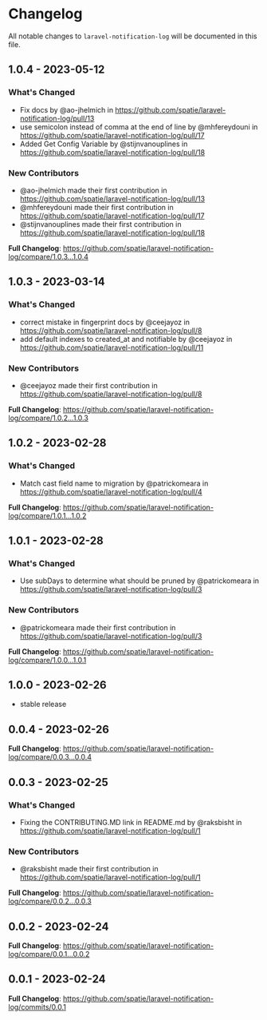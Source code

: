 # Changelog

All notable changes to `laravel-notification-log` will be documented in this file.

## 1.0.4 - 2023-05-12

### What's Changed

- Fix docs by @ao-jhelmich in https://github.com/spatie/laravel-notification-log/pull/13
- use semicolon instead of comma at the end of line by @mhfereydouni in https://github.com/spatie/laravel-notification-log/pull/17
- Added Get Config Variable by @stijnvanouplines in https://github.com/spatie/laravel-notification-log/pull/18

### New Contributors

- @ao-jhelmich made their first contribution in https://github.com/spatie/laravel-notification-log/pull/13
- @mhfereydouni made their first contribution in https://github.com/spatie/laravel-notification-log/pull/17
- @stijnvanouplines made their first contribution in https://github.com/spatie/laravel-notification-log/pull/18

**Full Changelog**: https://github.com/spatie/laravel-notification-log/compare/1.0.3...1.0.4

## 1.0.3 - 2023-03-14

### What's Changed

- correct mistake in fingerprint docs by @ceejayoz in https://github.com/spatie/laravel-notification-log/pull/8
- add default indexes to created_at and notifiable by @ceejayoz in https://github.com/spatie/laravel-notification-log/pull/11

### New Contributors

- @ceejayoz made their first contribution in https://github.com/spatie/laravel-notification-log/pull/8

**Full Changelog**: https://github.com/spatie/laravel-notification-log/compare/1.0.2...1.0.3

## 1.0.2 - 2023-02-28

### What's Changed

- Match cast field name to migration by @patrickomeara in https://github.com/spatie/laravel-notification-log/pull/4

**Full Changelog**: https://github.com/spatie/laravel-notification-log/compare/1.0.1...1.0.2

## 1.0.1 - 2023-02-28

### What's Changed

- Use subDays to determine what should be pruned by @patrickomeara in https://github.com/spatie/laravel-notification-log/pull/3

### New Contributors

- @patrickomeara made their first contribution in https://github.com/spatie/laravel-notification-log/pull/3

**Full Changelog**: https://github.com/spatie/laravel-notification-log/compare/1.0.0...1.0.1

## 1.0.0 - 2023-02-26

- stable release

## 0.0.4 - 2023-02-26

**Full Changelog**: https://github.com/spatie/laravel-notification-log/compare/0.0.3...0.0.4

## 0.0.3 - 2023-02-25

### What's Changed

- Fixing the CONTRIBUTING.MD link in README.md by @raksbisht in https://github.com/spatie/laravel-notification-log/pull/1

### New Contributors

- @raksbisht made their first contribution in https://github.com/spatie/laravel-notification-log/pull/1

**Full Changelog**: https://github.com/spatie/laravel-notification-log/compare/0.0.2...0.0.3

## 0.0.2 - 2023-02-24

**Full Changelog**: https://github.com/spatie/laravel-notification-log/compare/0.0.1...0.0.2

## 0.0.1 - 2023-02-24

**Full Changelog**: https://github.com/spatie/laravel-notification-log/commits/0.0.1
